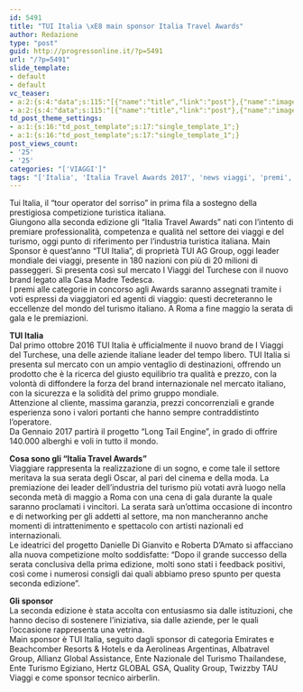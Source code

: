 ```yaml
---
id: 5491
title: "TUI Italia \xE8 main sponsor Italia Travel Awards"
author: Redazione
type: "post"
guid: http://progressonline.it/?p=5491
url: "/?p=5491"
slide_template:
- default
- default
vc_teaser:
- a:2:{s:4:"data";s:115:"[{"name":"title","link":"post"},{"name":"image","image":"featured","link":"none"},{"name":"text","mode":"excerpt"}]";s:7:"bgcolor";s:0:"";}
- a:2:{s:4:"data";s:115:"[{"name":"title","link":"post"},{"name":"image","image":"featured","link":"none"},{"name":"text","mode":"excerpt"}]";s:7:"bgcolor";s:0:"";}
td_post_theme_settings:
- a:1:{s:16:"td_post_template";s:17:"single_template_1";}
- a:1:{s:16:"td_post_template";s:17:"single_template_1";}
post_views_count:
- '25'
- '25'
categories: "['VIAGGI']"
tags: "['Italia', 'Italia Travel Awards 2017', 'news viaggi', 'premi', 'TUI Italia', 'turismo', 'Viaggi']"
---
```


Tui Italia, il “tour operator del sorriso” in prima fila a sostegno della prestigiosa competizione turistica italiana.  
Giungono alla seconda edizione gli “Italia Travel Awards” nati con l’intento di premiare professionalità, competenza e qualità nel settore dei viaggi e del turismo, oggi punto di riferimento per l’industria turistica italiana. Main Sponsor è quest’anno “TUI Italia”, di proprietà TUI AG Group, oggi leader mondiale dei viaggi, presente in 180 nazioni con più di 20 milioni di passeggeri. Si presenta così sul mercato I Viaggi del Turchese con il nuovo brand legato alla Casa Madre Tedesca.  
I premi alle categorie in concorso agli Awards saranno assegnati tramite i voti espressi da viaggiatori ed agenti di viaggio: questi decreteranno le eccellenze del mondo del turismo italiano. A Roma a fine maggio la serata di gala e le premiazioni.

**TUI Italia**  
Dal primo ottobre 2016 TUI Italia è ufficialmente il nuovo brand de I Viaggi del Turchese, una delle aziende italiane leader del tempo libero. TUI Italia si presenta sul mercato con un ampio ventaglio di destinazioni, offrendo un prodotto che è la ricerca del giusto equilibrio tra qualità e prezzo, con la volontà di diffondere la forza del brand internazionale nel mercato italiano, con la sicurezza e la solidità del primo gruppo mondiale.  
Attenzione al cliente, massima garanzia, prezzi concorrenziali e grande esperienza sono i valori portanti che hanno sempre contraddistinto l’operatore.  
Da Gennaio 2017 partirà il progetto “Long Tail Engine”, in grado di offrire 140.000 alberghi e voli in tutto il mondo.

**Cosa sono gli “Italia Travel Awards”**  
Viaggiare rappresenta la realizzazione di un sogno, e come tale il settore meritava la sua serata degli Oscar, al pari del cinema e della moda. La premiazione dei leader dell’industria del turismo più votati avrà luogo nella seconda metà di maggio a Roma con una cena di gala durante la quale saranno proclamati i vincitori. La serata sarà un’ottima occasione di incontro e di networking per gli addetti al settore, ma non mancheranno anche momenti di intrattenimento e spettacolo con artisti nazionali ed internazionali.  
Le ideatrici del progetto Danielle Di Gianvito e Roberta D’Amato si affacciano alla nuova competizione molto soddisfatte: “Dopo il grande successo della serata conclusiva della prima edizione, molti sono stati i feedback positivi, così come i numerosi consigli dai quali abbiamo preso spunto per questa seconda edizione”.

**Gli sponsor**  
La seconda edizione è stata accolta con entusiasmo sia dalle istituzioni, che hanno deciso di sostenere l’iniziativa, sia dalle aziende, per le quali l’occasione rappresenta una vetrina.  
Main sponsor è TUI Italia, seguito dagli sponsor di categoria Emirates e Beachcomber Resorts &amp; Hotels e da Aerolineas Argentinas, Albatravel Group, Allianz Global Assistance, Ente Nazionale del Turismo Thailandese, Ente Turismo Egiziano, Hertz GLOBAL GSA, Quality Group, Twizzby TAU Viaggi e come sponsor tecnico airberlin.